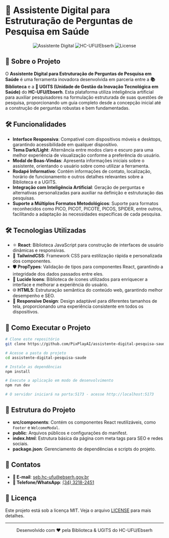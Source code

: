 # 🎯 Assistente Digital para Estruturação de Perguntas de Pesquisa em Saúde

<div align="center">

![Assistente Digital](https://img.shields.io/badge/Assistente-Digital-blue)
![HC-UFU/Ebserh](https://img.shields.io/badge/HC--UFU_Ebserh-green)
![License](https://img.shields.io/badge/license-MIT-orange)

</div>

## 📝 Sobre o Projeto

O **Assistente Digital para Estruturação de Perguntas de Pesquisa em Saúde** é uma ferramenta inovadora desenvolvida em parceria entre a **📚 Biblioteca** e a **🔬 UGITS (Unidade de Gestão da Inovação Tecnológica em Saúde)** do **HC-UFU/Ebserh**. Esta plataforma utiliza inteligência artificial para auxiliar pesquisadores na formulação estruturada de suas questões de pesquisa, proporcionando um guia completo desde a concepção inicial até a construção de perguntas robustas e bem fundamentadas.

## 🛠️ Funcionalidades

- **Interface Responsiva**: Compatível com dispositivos móveis e desktops, garantindo acessibilidade em qualquer dispositivo.
- **Tema Dark/Light**: Alternância entre modos claro e escuro para uma melhor experiência de visualização conforme a preferência do usuário.
- **Modal de Boas-Vindas**: Apresenta informações iniciais sobre o assistente, orientando o usuário sobre como utilizar a ferramenta.
- **Rodapé Informativo**: Contém informações de contato, localização, horário de funcionamento e outros detalhes relevantes sobre a Biblioteca e a UGITS.
- **Integração com Inteligência Artificial**: Geração de perguntas e alternativas personalizadas para auxiliar na definição e estruturação das pesquisas.
- **Suporte a Múltiplos Formatos Metodológicos**: Suporte para formatos reconhecidos como PICO, PICOT, PICOTE, PICOS, SPIDER, entre outros, facilitando a adaptação às necessidades específicas de cada pesquisa.

## 🛠️ Tecnologias Utilizadas

- ⚛️ **React**: Biblioteca JavaScript para construção de interfaces de usuário dinâmicas e responsivas.
- 🎨 **TailwindCSS**: Framework CSS para estilização rápida e personalizada dos componentes.
- 🛡️ **PropTypes**: Validação de tipos para componentes React, garantindo a integridade dos dados passados entre eles.
- 💫 **Lucide Icons**: Biblioteca de ícones utilizados para enriquecer a interface e melhorar a experiência do usuário.
- 🌐 **HTML5**: Estruturação semântica do conteúdo web, garantindo melhor desempenho e SEO.
- 📱 **Responsive Design**: Design adaptável para diferentes tamanhos de tela, proporcionando uma experiência consistente em todos os dispositivos.

## 🚀 Como Executar o Projeto

```bash
# Clone este repositório
git clone https://github.com/PixPlayAI/assistente-digital-pesquisa-saude.git

# Acesse a pasta do projeto
cd assistente-digital-pesquisa-saude

# Instale as dependências
npm install

# Execute a aplicação em modo de desenvolvimento
npm run dev

# O servidor iniciará na porta:5173 - acesse http://localhost:5173
```

## 📂 Estrutura do Projeto

- **src/components**: Contém os componentes React reutilizáveis, como `Footer` e `WelcomeModal`.
- **public**: Arquivos públicos e configurações do manifest.
- **index.html**: Estrutura básica da página com meta tags para SEO e redes sociais.
- **package.json**: Gerenciamento de dependências e scripts do projeto.

## 📧 Contatos

- **📧 E-mail**: [seb.hc-ufu@ebserh.gov.br](mailto:seb.hc-ufu@ebserh.gov.br)
- **📱 Telefone/WhatsApp**: [(34) 3218-2451](tel:+553432182451)

## 📄 Licença

Este projeto está sob a licença MIT. Veja o arquivo [LICENSE](LICENSE) para mais detalhes.

---

<div align="center">

Desenvolvido com ❤️ pela Biblioteca & UGITS do HC-UFU/Ebserh

</div>
